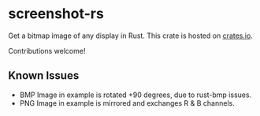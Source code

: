# screenshot-rs
Get a bitmap image of any display in Rust. This crate is hosted on [crates.io](https://crates.io/crates/screenshot).

Contributions welcome!

## Known Issues

* BMP Image in example is rotated +90 degrees, due to rust-bmp issues.
* PNG Image in example is mirrored and exchanges R & B channels.
